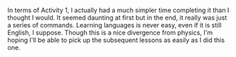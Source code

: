 In terms of Activity 1, I actually had a much simpler time completing it than I thought I would. It seemed daunting at first but in the end, it really was just a series of commands. Learning languages is never easy, even if it is still English, I suppose. Though this is a nice divergence from physics, I'm hoping I'll be able to pick up the subsequent lessons as easily as I did this one.

